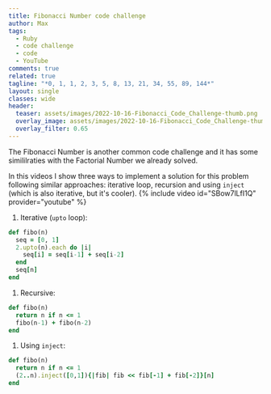 ```yaml
---
title: Fibonacci Number code challenge
author: Max
tags:
  - Ruby
  - code challenge
  - code
  - YouTube
comments: true
related: true
tagline: "*0, 1, 1, 2, 3, 5, 8, 13, 21, 34, 55, 89, 144*"
layout: single
classes: wide
header:
  teaser: assets/images/2022-10-16-Fibonacci_Code_Challenge-thumb.png
  overlay_image: assets/images/2022-10-16-Fibonacci_Code_Challenge-thumb.png
  overlay_filter: 0.65
---
```

The Fibonacci Number is another common code challenge and it has some simililraties with the Factorial Number we already solved.

In this videos I show three ways to implement a solution for this problem following similar approaches: iterative loop, recursion and using `inject` (which is also iterative, but it's cooler). 
{% include video id="SBow7lLfI1Q" provider="youtube" %}

1. Iterative (`upto` loop):
~~~ruby
def fibo(n)
  seq = [0, 1]
  2.upto(n).each do |i|
    seq[i] = seq[i-1] + seq[i-2]
  end
  seq[n]
end
~~~

1. Recursive:
~~~ruby
def fibo(n)
  return n if n <= 1
  fibo(n-1) + fibo(n-2)  
end
~~~

1. Using `inject`:
~~~ruby
def fibo(n)
  return n if n <= 1
  (2..n).inject([0,1]){|fib| fib << fib[-1] + fib[-2]}[n]
end
~~~
